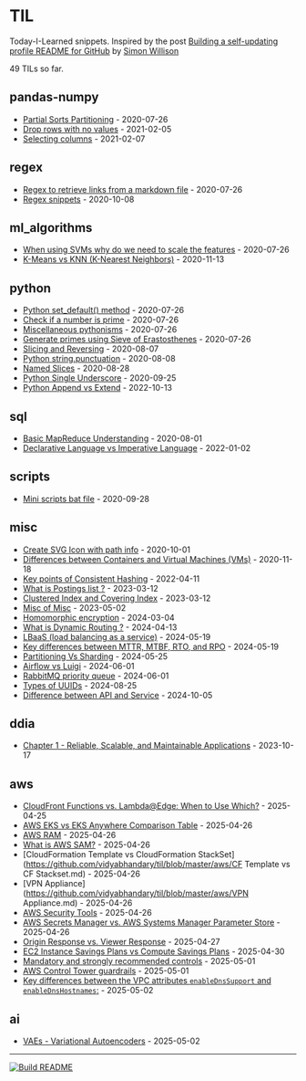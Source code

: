 # TIL

Today-I-Learned snippets. Inspired by the post [Building a self-updating profile README for GitHub](https://simonwillison.net/2020/Jul/10/self-updating-profile-readme/) by [Simon Willison](https://github.com/simonw) 

<!-- count starts -->49<!-- count ends --> TILs so far. 
<!-- index starts -->
## pandas-numpy

* [Partial Sorts Partitioning](https://github.com/vidyabhandary/til/blob/master/pandas-numpy/partial_sort.md) - 2020-07-26
* [Drop rows with no values](https://github.com/vidyabhandary/til/blob/master/pandas-numpy/drop_na.md) - 2021-02-05
* [Selecting columns](https://github.com/vidyabhandary/til/blob/master/pandas-numpy/select_columns.md) - 2021-02-07

## regex

* [Regex to retrieve links from a markdown file](https://github.com/vidyabhandary/til/blob/master/regex/get_links.md) - 2020-07-26
* [Regex snippets](https://github.com/vidyabhandary/til/blob/master/regex/regex_snips.md) - 2020-10-08

## ml_algorithms

* [When using SVMs why do we need to scale the features](https://github.com/vidyabhandary/til/blob/master/ml_algorithms/svm_feature_scaling.md) - 2020-07-26
* [K-Means vs KNN (K-Nearest Neighbors)](https://github.com/vidyabhandary/til/blob/master/ml_algorithms/KMeansVsKNN.md) - 2020-11-13

## python

* [Python set_default() method](https://github.com/vidyabhandary/til/blob/master/python/set_default.md) - 2020-07-26
* [Check if a number is prime](https://github.com/vidyabhandary/til/blob/master/python/is_prime.md) - 2020-07-26
* [Miscellaneous pythonisms](https://github.com/vidyabhandary/til/blob/master/python/misc_python.md) - 2020-07-26
* [Generate primes using Sieve of Erastosthenes](https://github.com/vidyabhandary/til/blob/master/python/generate_primes.md) - 2020-07-26
* [Slicing and Reversing](https://github.com/vidyabhandary/til/blob/master/python/slicing_reversing.md) - 2020-08-07
* [Python string.punctuation](https://github.com/vidyabhandary/til/blob/master/python/string_punctuation.md) - 2020-08-08
* [Named Slices](https://github.com/vidyabhandary/til/blob/master/python/named_slice.md) - 2020-08-28
* [Python Single Underscore](https://github.com/vidyabhandary/til/blob/master/python/underscore.md) - 2020-09-25
* [Python Append vs Extend](https://github.com/vidyabhandary/til/blob/master/python/AppendvsExtend.md) - 2022-10-13

## sql

* [Basic MapReduce Understanding](https://github.com/vidyabhandary/til/blob/master/sql/map_reduce.md) - 2020-08-01
* [Declarative Language vs Imperative Language](https://github.com/vidyabhandary/til/blob/master/sql/DeclarativeVsImperative.md) - 2022-01-02

## scripts

* [Mini scripts bat file](https://github.com/vidyabhandary/til/blob/master/scripts/script_create_open_folders.md) - 2020-09-28

## misc

* [Create SVG Icon with path info](https://github.com/vidyabhandary/til/blob/master/misc/create_svg_icon.md) - 2020-10-01
* [Differences between Containers and Virtual Machines (VMs)](https://github.com/vidyabhandary/til/blob/master/misc/ContainersVsVMs.md) - 2020-11-18
* [Key points of Consistent Hashing](https://github.com/vidyabhandary/til/blob/master/misc/ConsistentHashing.md) - 2022-04-11
* [What is Postings list ?](https://github.com/vidyabhandary/til/blob/master/misc/PostingsList.md) - 2023-03-12
* [Clustered Index and Covering Index](https://github.com/vidyabhandary/til/blob/master/misc/Indexes.md) - 2023-03-12
* [Misc of Misc](https://github.com/vidyabhandary/til/blob/master/misc/Kaleidoscope.md) - 2023-05-02
* [Homomorphic encryption](https://github.com/vidyabhandary/til/blob/master/misc/Homomorphic_encryption.md) - 2024-03-04
* [What is Dynamic Routing ?](https://github.com/vidyabhandary/til/blob/master/misc/Dynamic_Routing.md) - 2024-04-13
* [LBaaS (load balancing as a service)](https://github.com/vidyabhandary/til/blob/master/misc/LBaaS.md) - 2024-05-19
* [Key differences between MTTR, MTBF, RTO, and RPO](https://github.com/vidyabhandary/til/blob/master/misc/RTO_RPO_MTTR_MTBF.md) - 2024-05-19
* [Partitioning Vs Sharding](https://github.com/vidyabhandary/til/blob/master/misc/PartioningVsSharding.md) - 2024-05-25
* [Airflow vs Luigi](https://github.com/vidyabhandary/til/blob/master/misc/AirFlowVsLuigi.md) - 2024-06-01
* [RabbitMQ priority queue](https://github.com/vidyabhandary/til/blob/master/misc/RabbitMQ_PriorityQs.md) - 2024-06-01
* [Types of UUIDs](https://github.com/vidyabhandary/til/blob/master/misc/UUIDTypes.md) - 2024-08-25
* [Difference between API and Service](https://github.com/vidyabhandary/til/blob/master/misc/APIvsService.md) - 2024-10-05

## ddia

* [Chapter 1 - Reliable, Scalable, and Maintainable Applications](https://github.com/vidyabhandary/til/blob/master/ddia/1_Chapter.md) - 2023-10-17

## aws

* [CloudFront Functions vs. Lambda@Edge: When to Use Which?](https://github.com/vidyabhandary/til/blob/master/aws/CloudFrontVsLambda@Edge.md) - 2025-04-25
* [AWS EKS vs EKS Anywhere Comparison Table](https://github.com/vidyabhandary/til/blob/master/aws/EKSAnyVsEKS.md) - 2025-04-26
* [AWS RAM](https://github.com/vidyabhandary/til/blob/master/aws/AWS_RAM.md) - 2025-04-26
* [What is AWS SAM?](https://github.com/vidyabhandary/til/blob/master/aws/SAM.md) - 2025-04-26
* [CloudFormation Template vs CloudFormation StackSet](https://github.com/vidyabhandary/til/blob/master/aws/CF Template vs CF Stackset.md) - 2025-04-26
* [VPN Appliance](https://github.com/vidyabhandary/til/blob/master/aws/VPN Appliance.md) - 2025-04-26
* [AWS Security Tools](https://github.com/vidyabhandary/til/blob/master/aws/aws_security_tools.md) - 2025-04-26
* [AWS Secrets Manager vs. AWS Systems Manager Parameter Store](https://github.com/vidyabhandary/til/blob/master/aws/SecretsMgrVsSystemParameter.md) - 2025-04-26
* [Origin Response vs. Viewer Response](https://github.com/vidyabhandary/til/blob/master/aws/OriginRespVsViewerResp.md) - 2025-04-27
* [EC2 Instance Savings Plans vs Compute Savings Plans](https://github.com/vidyabhandary/til/blob/master/aws/ECSInstanceVsComputeSavings.md) - 2025-04-30
* [Mandatory and strongly recommended controls](https://github.com/vidyabhandary/til/blob/master/aws/MandatoryVsStronglyRecoCtrls.md) - 2025-05-01
* [AWS Control Tower guardrails](https://github.com/vidyabhandary/til/blob/master/aws/TypesOfGuardRails.md) - 2025-05-01
* [Key differences between the VPC attributes `enableDnsSupport` and `enableDnsHostnames`:](https://github.com/vidyabhandary/til/blob/master/aws/VPC_DNSAttributes.md) - 2025-05-02

## ai

* [VAEs - Variational Autoencoders](https://github.com/vidyabhandary/til/blob/master/ai/VAE.md) - 2025-05-02
<!-- index ends -->

---

[![Build README](https://github.com/vidyabhandary/til/workflows/Build%20README/badge.svg)](https://github.com/vidyabhandary/TIL/actions)
